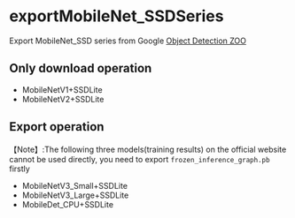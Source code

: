 # exportMobileNet_SSDSeries
Export MobileNet_SSD series from Google [Object Detection ZOO](https://github.com/tensorflow/models/blob/master/research/object_detection/g3doc/tf1_detection_zoo.md)   
## Only download operation
* MobileNetV1+SSDLite
* MobileNetV2+SSDLite
## Export operation  
【Note】:The following three models(training results) on the official website cannot be used directly, you need to export `frozen_inference_graph.pb` firstly 
* MobileNetV3_Small+SSDLite
* MobileNetV3_Large+SSDLite
* MobileDet_CPU+SSDLite 



